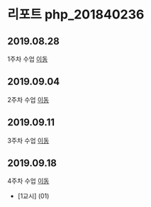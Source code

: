 # 리포트 php_201840236

## 2019.08.28
1주차 수업 [이동](./01)

## 2019.09.04
2주차 수업 [이동](./02/lecture_02)

## 2019.09.11
3주차 수업 [이동](./03)

## 2019.09.18
4주차 수업 [이동](./04)

* [1교시] (01)